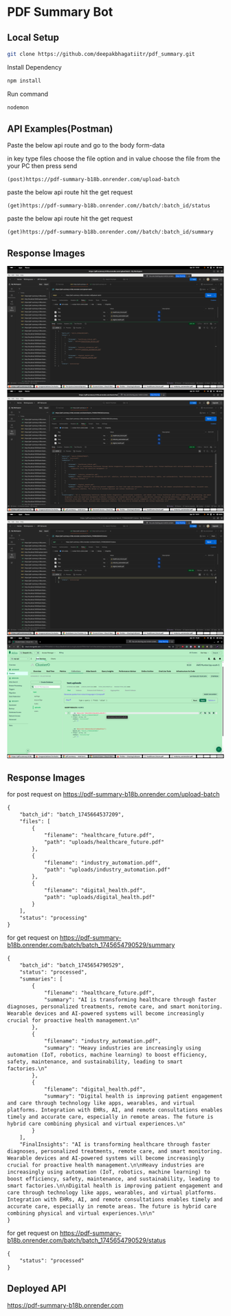 # PDF Summary Bot

<!-- ## Headers

# This is a Heading h1
## This is a Heading h2
###### This is a Heading h6 -->

## Local Setup

```bash
git clone https://github.com/deepakbhagatiitr/pdf_summary.git

```

Install Dependency
```bash
npm install

```

Run command
```bash
nodemon

```

## API Examples(Postman)


Paste the below api route and go to the body form-data

in key type files choose the file option and in value choose the file from the your PC
then press send
```
(post)https://pdf-summary-b18b.onrender.com/upload-batch
``` 

paste the below api route hit the get request
```
(get)https://pdf-summary-b18b.onrender.com//batch/:batch_id/status
```

paste the below api route hit the get request
```
(get)https://pdf-summary-b18b.onrender.com//batch/:batch_id/summary
```

## Response Images
![upload batch.](assets/upload.png)
![summary.](assets/summary.png)
![status.](assets/status.png)
![db cluster.](assets/db.png)

## Response Images

for post request on https://pdf-summary-b18b.onrender.com/upload-batch

```
{
    "batch_id": "batch_1745664537209",
    "files": [
        {
            "filename": "healthcare_future.pdf",
            "path": "uploads/healthcare_future.pdf"
        },
        {
            "filename": "industry_automation.pdf",
            "path": "uploads/industry_automation.pdf"
        },
        {
            "filename": "digital_health.pdf",
            "path": "uploads/digital_health.pdf"
        }
    ],
    "status": "processing"
}
```


for get request on https://pdf-summary-b18b.onrender.com/batch/batch_1745654790529/summary
```
{
    "batch_id": "batch_1745654790529",
    "status": "processed",
    "summaries": [
        {
            "filename": "healthcare_future.pdf",
            "summary": "AI is transforming healthcare through faster diagnoses, personalized treatments, remote care, and smart monitoring. Wearable devices and AI-powered systems will become increasingly crucial for proactive health management.\n"
        },
        {
            "filename": "industry_automation.pdf",
            "summary": "Heavy industries are increasingly using automation (IoT, robotics, machine learning) to boost efficiency, safety, maintenance, and sustainability, leading to smart factories.\n"
        },
        {
            "filename": "digital_health.pdf",
            "summary": "Digital health is improving patient engagement and care through technology like apps, wearables, and virtual platforms. Integration with EHRs, AI, and remote consultations enables timely and accurate care, especially in remote areas. The future is hybrid care combining physical and virtual experiences.\n"
        }
    ],
    "FinalInsights": "AI is transforming healthcare through faster diagnoses, personalized treatments, remote care, and smart monitoring. Wearable devices and AI-powered systems will become increasingly crucial for proactive health management.\n\nHeavy industries are increasingly using automation (IoT, robotics, machine learning) to boost efficiency, safety, maintenance, and sustainability, leading to smart factories.\n\nDigital health is improving patient engagement and care through technology like apps, wearables, and virtual platforms. Integration with EHRs, AI, and remote consultations enables timely and accurate care, especially in remote areas. The future is hybrid care combining physical and virtual experiences.\n\n"
}

```

for get request on https://pdf-summary-b18b.onrender.com/batch/batch_1745654790529/status
```
{
    "status": "processed"
}
```


## Deployed API
https://pdf-summary-b18b.onrender.com




